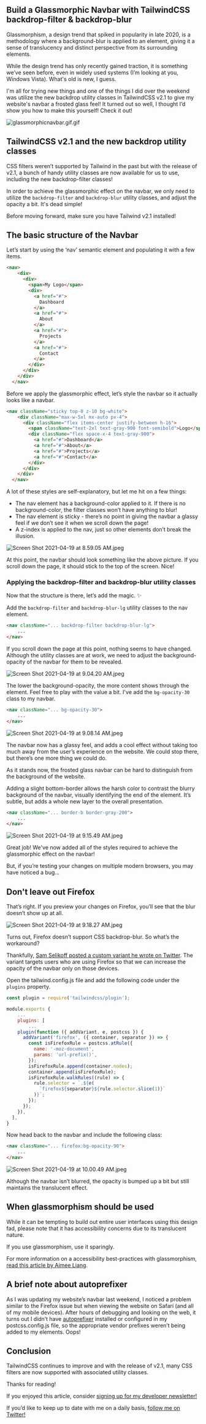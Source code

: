 ## Build a Glassmorphic Navbar with TailwindCSS backdrop-filter & backdrop-blur


   Glassmorphism, a design trend that spiked in popularity in late 2020, is a methodology where a background-blur is applied to an element, giving it a sense of translucency and distinct perspective from its surrounding elements.

   While the design trend has only recently gained traction, it is something we’ve seen before, even in widely used systems (I’m looking at you, Windows Vista). What's old is new, I guess.

   I'm all for trying new things and one of the things I did over the weekend was utilize the new backdrop utility classes in TailwindCSS v2.1 to give my website's navbar a frosted glass feel! It turned out so well, I thought I’d show you how to make this yourself! Check it out!

![glassmorphicnavbar.gif.gif](https://res.craft.do/user/full/2f1f2003-c717-014a-0ff0-8172b22b7eda/ED1F9B33-ABEE-419E-B096-AA8B7D398210_2)

   ## TailwindCSS v2.1 and the new backdrop utility classes

   CSS filters weren’t supported by Tailwind in the past but with the release of v2.1, a bunch of handy utility classes are now available for us to use, including the new backdrop-filter classes!

   In order to achieve the glassmorphic effect on the navbar, we only need to utilize the `backdrop-filter` and `backdrop-blur` utility classes, and adjust the opacity a bit. It's dead simple!

   Before moving forward, make sure you have Tailwind v2.1 installed!

   ## The basic structure of the Navbar

   Let’s start by using the ‘nav’ semantic element and populating it with a few items.

```html
<nav>
	<div>
	  <div>
		<span>My Logo</span>
		<div>
		  <a href="#">
			Dashboard
		  </a>
		  <a href="#">
			About
		  </a>
		  <a href="#">
			Projects
		  </a>
		  <a href="#">
			Contact
		  </a>
		</div>
	  </div>
	</div>
  </nav>
```

   Before we apply the glassmorphic effect, let’s style the navbar so it actually looks like a navbar.

```html
<nav className="sticky top-0 z-10 bg-white">
	<div className="max-w-5xl mx-auto px-4">
	  <div className="flex items-center justify-between h-16">
		<span className="text-2xl text-gray-900 font-semibold">Logo</span>
		<div className="flex space-x-4 text-gray-900">
		  <a href="#">Dashboard</a>
		  <a href="#">About</a>
		  <a href="#">Projects</a>
		  <a href="#">Contact</a>
		</div>
	  </div>
	</div>
  </nav>
```

   A lot of these styles are self-explanatory, but let me hit on a few things:

   - The nav element has a background-color applied to it. If there is no background-color, the filter classes won’t have anything to blur!
   - The nav element is sticky - there’s no point in giving the navbar a glassy feel if we don’t see it when we scroll down the page!
   - A z-index is applied to the nav, just so other elements don’t break the illusion.

![Screen Shot 2021-04-19 at 8.59.05 AM.jpeg](https://res.craft.do/user/full/2f1f2003-c717-014a-0ff0-8172b22b7eda/doc/73A1CACD-6700-44EC-AA0C-EB4E3E3BD383/4D49D590-E1E0-4640-B777-31D4DCFD65B2_2)

   At this point, the navbar should look something like the above picture. If you scroll down the page, it should stick to the top of the screen. Nice!

   ### Applying the backdrop-filter and backdrop-blur utility classes

   Now that the structure is there, let’s add the magic. ✨

   Add the `backdrop-filter` and `backdrop-blur-lg` utility classes to the nav element.

```html
<nav className="... backdrop-filter backdrop-blur-lg">
	...
</nav>
```

   If you scroll down the page at this point, nothing seems to have changed. Although the utility classes are at work, we need to adjust the background-opacity of the navbar for them to be revealed.

![Screen Shot 2021-04-19 at 9.04.20 AM.jpeg](https://res.craft.do/user/full/2f1f2003-c717-014a-0ff0-8172b22b7eda/doc/73A1CACD-6700-44EC-AA0C-EB4E3E3BD383/B18BBAC5-AAD6-47EF-91A0-BB5165CD4271_2)

The lower the background-opacity, the more content shows through the element. Feel free to play with the value a bit. I've add the `bg-opacity-30` class to my navbar.

```html
<nav className="... bg-opacity-30">
	...
</nav>
```

![Screen Shot 2021-04-19 at 9.08.14 AM.jpeg](https://res.craft.do/user/full/2f1f2003-c717-014a-0ff0-8172b22b7eda/doc/73A1CACD-6700-44EC-AA0C-EB4E3E3BD383/733D4B37-8CC1-476E-BF19-101B2F52BF44_2)

The navbar now has a glassy feel, and adds a cool effect without taking too much away from the user’s experience on the website. We could stop there, but there’s one more thing we could do.

As it stands now, the frosted glass navbar can be hard to distinguish from the background of the website.

Adding a slight bottom-border allows the harsh color to contrast the blurry background of the navbar, visually identifying the end of the element.  It’s subtle, but adds a whole new layer to the overall presentation.

```html
<nav className="... border-b border-gray-200">
	...
</nav>
```

![Screen Shot 2021-04-19 at 9.15.49 AM.jpeg](https://res.craft.do/user/full/2f1f2003-c717-014a-0ff0-8172b22b7eda/doc/73A1CACD-6700-44EC-AA0C-EB4E3E3BD383/7CB12B25-8D55-435E-9D3D-F2646E54BE63_2)

Great job! We've now added all of the styles required to achieve the glassmorphic effect on the navbar!

But, if you’re testing your changes on multiple modern browsers, you may have noticed a bug...

## Don't leave out Firefox

That’s right. If you preview your changes on Firefox, you’ll see that the blur doesn’t show up at all.

![Screen Shot 2021-04-19 at 9.18.27 AM.jpeg](https://res.craft.do/user/full/2f1f2003-c717-014a-0ff0-8172b22b7eda/doc/73A1CACD-6700-44EC-AA0C-EB4E3E3BD383/E54FB8D7-1DFA-436C-8E02-A08A89878166_2)

Turns out, Firefox doesn’t support CSS backdrop-blur. So what’s the workaround?

Thankfully, [Sam Selikoff posted a custom variant he wrote on Twitter](https://twitter.com/samselikoff/status/1383087435609993221). The variant targets users who are using Firefox so that we can increase the opacity of the navbar only on those devices.

Open the tailwind.config.js file and add the following code under the `plugins` property.

```js
const plugin = require('tailwindcss/plugin');

module.exports {
	...
	plugins: [
		...
	plugin(function ({ addVariant, e, postcss }) {
	  addVariant('firefox', ({ container, separator }) => {
		const isFirefoxRule = postcss.atRule({
		  name: '-moz-document',
		  params: 'url-prefix()',
		});
		isFirefoxRule.append(container.nodes);
		container.append(isFirefoxRule);
		isFirefoxRule.walkRules((rule) => {
		  rule.selector = `.${e(
			`firefox${separator}${rule.selector.slice(1)}`
		  )}`;
		});
	  });
	}),
  ],
}
```

Now head back to the navbar and include the following class:

```html
<nav className="... firefox:bg-opacity-90">
	...
</nav>
```

![Screen Shot 2021-04-19 at 10.00.49 AM.jpeg](https://res.craft.do/user/full/2f1f2003-c717-014a-0ff0-8172b22b7eda/doc/73A1CACD-6700-44EC-AA0C-EB4E3E3BD383/8A5ED97B-43A5-4EF5-9D4A-E303E7E02DCC_2)

Although the navbar isn’t blurred, the opacity is bumped up a bit but still maintains the translucent effect.

## When glassmorphism should be used

While it can be tempting to build out entire user interfaces using this design fad, please note that it has accessibility concerns due to its translucent nature.

If you use glassmorphism, use it sparingly.

For more information on a accessibility best-practices with glassmorphism, [read this article by Aimee Liang](https://bootcamp.uxdesign.cc/how-to-make-glassmorphism-more-accessible-9121d816004c).

## A brief note about autoprefixer

As I was updating my website’s navbar last weekend, I noticed a problem similar to the Firefox issue but when viewing the website on Safari (and all of my mobile devices). After hours of debugging and looking on the web, it turns out I didn’t have [autoprefixer](https://www.npmjs.com/package/autoprefixer) installed or configured in my postcss.config.js file, so the appropriate vendor prefixes weren’t being added to my elements. Oops!

## Conclusion

TailwindCSS continues to improve and with the release of v2.1, many CSS filters are now supported with associated utility classes.

Thanks for reading!

If you enjoyed this article, consider [signing up for my developer newsletter!](https://braydoncoyer.dev/newsletter)

If you’d like to keep up to date with me on a daily basis, [follow me on Twitter!](https://twitter.com/BraydonCoyer)

<br>




